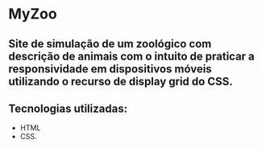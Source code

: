 # MyZoo

## Site de simulação de um zoológico com descrição de animais com o intuito de praticar a responsividade em dispositivos móveis utilizando o recurso de display grid do CSS.

## Tecnologias utilizadas: 

- HTML 
- CSS.

